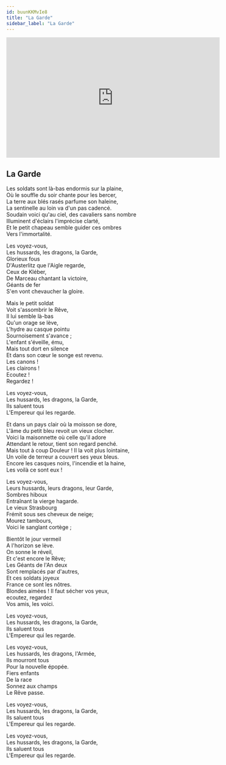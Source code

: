 ```yaml
---
id: buunKKMvIe8
title: "La Garde"
sidebar_label: "La Garde"
---
```


<div class="video-float-container">
  <iframe
    width="560"
    height="315"
    src="https://www.youtube.com/embed/buunKKMvIe8"
    title="YouTube video player"
    frameborder="0"
    allow="accelerometer; autoplay; clipboard-write; encrypted-media; gyroscope; picture-in-picture; web-share"
    referrerpolicy="strict-origin-when-cross-origin"
    allowfullscreen
  ></iframe>
</div>

## La Garde

Les soldats sont là-bas endormis sur la plaine,  
Où le souffle du soir chante pour les bercer,  
La terre aux blés rasés parfume son haleine,  
La sentinelle au loin va d'un pas cadencé.  
Soudain voici qu'au ciel, des cavaliers sans nombre  
Illuminent d'éclairs l'imprécise clarté,  
Et le petit chapeau semble guider ces ombres  
Vers l'immortalité.

Les voyez-vous,  
Les hussards, les dragons, la Garde,  
Glorieux fous  
D'Austerlitz que l'Aigle regarde,  
Ceux de Kléber,  
De Marceau chantant la victoire,  
Géants de fer  
S'en vont chevaucher la gloire.

Mais le petit soldat  
Voit s'assombrir le Rêve,   
Il lui semble là-bas  
Qu'un orage se lève,  
L'hydre au casque pointu  
Sournoisement s'avance ;  
L'enfant s'éveille, ému,  
Mais tout dort en silence  
Et dans son cœur le songe est revenu.  
Les canons !  
Les clairons !  
Ecoutez !  
Regardez !

Les voyez-vous,  
Les hussards, les dragons, la Garde,  
Ils saluent tous  
L'Empereur qui les regarde.

Et dans un pays clair où la moisson se dore,  
L'âme du petit bleu revoit un vieux clocher.  
Voici la maisonnette où celle qu'il adore  
Attendant le retour, tient son regard penché.  
Mais tout à coup Douleur ! Il la voit plus lointaine,  
Un voile de terreur a couvert ses yeux bleus.  
Encore les casques noirs, l'incendie et la haine,  
Les voilà ce sont eux !

Les voyez-vous,  
Leurs hussards, leurs dragons, leur Garde,  
Sombres hiboux  
Entraînant la vierge hagarde.  
Le vieux Strasbourg  
Frémit sous ses cheveux de neige;  
Mourez tambours,  
Voici le sanglant cortège ;

Bientôt le jour vermeil  
A l'horizon se lève.  
On sonne le réveil,  
Et c'est encore le Rêve;  
Les Géants de l'An deux  
Sont remplacés par d'autres,  
Et ces soldats joyeux  
France ce sont les nôtres.  
Blondes aimées ! Il faut sécher vos yeux,   
ecoutez, regardez  
Vos amis, les voici.

Les voyez-vous,  
Les hussards, les dragons, la Garde,  
Ils saluent tous  
L'Empereur qui les regarde.

Les voyez-vous,  
Les hussards, les dragons, l'Armée,  
Ils mourront tous  
Pour la nouvelle épopée.  
Fiers enfants  
De la race  
Sonnez aux champs  
Le Rêve passe.

Les voyez-vous,  
Les hussards, les dragons, la Garde,  
Ils saluent tous  
L'Empereur qui les regarde.

Les voyez-vous,  
Les hussards, les dragons, la Garde,  
Ils saluent tous  
L'Empereur qui les regarde.
